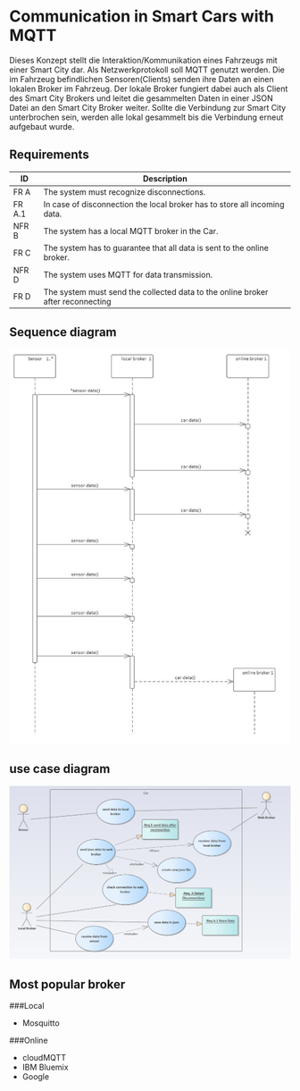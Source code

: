 # Communication in Smart Cars with MQTT

Dieses Konzept stellt die Interaktion/Kommunikation eines Fahrzeugs mit einer Smart City dar. Als Netzwerkprotokoll soll MQTT genutzt werden. Die im Fahrzeug befindlichen Sensoren(Clients) senden ihre Daten an einen lokalen Broker im Fahrzeug. Der lokale Broker fungiert dabei auch als Client des Smart City Brokers und leitet die gesammelten Daten in einer JSON Datei an den Smart City Broker weiter. Sollte die Verbindung zur Smart City unterbrochen sein, werden alle lokal gesammelt bis die Verbindung erneut aufgebaut wurde.

## Requirements
| ID |Description  |
|--|--|
|  FR A|The system must recognize disconnections.  |
| FR A.1|In case of disconnection the local broker has to store all incoming data.|
|NFR B | The system has a local MQTT broker in the Car.|
|FR C|The system has to guarantee that all data is sent to the online broker.|
|NFR D|The system uses MQTT for data transmission.|
|FR D|The system must send the collected data to the online broker after reconnecting|



## Sequence diagram

![sequenceDiagram](UML/sequence_diagram.jpg)

## use case diagram

![useCaseDiagram](UML/use_case_diagram.jpg)
## Most popular broker
###Local
- Mosquitto

###Online
- cloudMQTT
- IBM Bluemix
- Google
